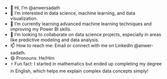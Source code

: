 - 👋 Hi, I’m @anwersadath
- 👀 I’m interested in data science, machine learning, and data visualization.
- 🌱 I’m currently learning advanced machine learning techniques and improving my Power BI skills.
- 💞️ I’m looking to collaborate on data science projects, especially in areas like predictive modeling and data analysis.
- 📫  How to reach me: Email or connect with me on LinkedIn @anwer-sadath.
- 😄 Pronouns: He/Him
- ⚡ Fun fact: I started in mathematics but ended up completing my degree in English, which helps me explain complex data concepts simply!


<!---
anwersadath/anwersadath is a ✨ special ✨ repository because its `README.md` (this file) appears on your GitHub profile.
You can click the Preview link to take a look at your changes.
--->
